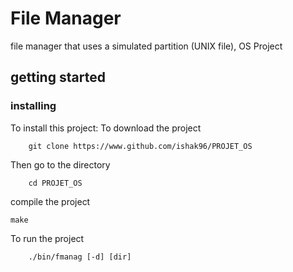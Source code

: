 # File Manager
file manager that uses a simulated partition (UNIX file), OS Project

## getting started
### installing
To install this project:
To download the project
```
	git clone https://www.github.com/ishak96/PROJET_OS
```
Then go to the directory
```
	cd PROJET_OS
```
compile the project
```
make
```
To run the project
```
	./bin/fmanag [-d] [dir]
```

